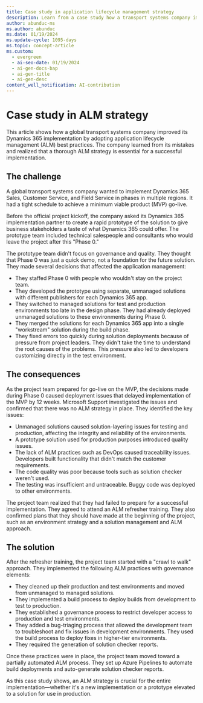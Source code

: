 ```yaml
---
title: Case study in application lifecycle management strategy
description: Learn from a case study how a transport systems company improved its Dynamics 365 implementation by adopting application lifecycle management (ALM) best practices.
author: abunduc-ms
ms.author: abunduc
ms.date: 01/19/2024
ms.update-cycle: 1095-days
ms.topic: concept-article
ms.custom:
  - evergreen
  - ai-seo-date: 01/19/2024
  - ai-gen-docs-bap
  - ai-gen-title
  - ai-gen-desc
content_well_notification: AI-contribution
---
```


# Case study in ALM strategy

This article shows how a global transport systems company improved its Dynamics 365 implementation by adopting application lifecycle management (ALM) best practices. The company learned from its mistakes and realized that a thorough ALM strategy is essential for a successful implementation.

## The challenge

A global transport systems company wanted to implement Dynamics 365 Sales, Customer Service, and Field Service in phases in multiple regions. It had a tight schedule to achieve a minimum viable product (MVP) go-live.

Before the official project kickoff, the company asked its Dynamics 365 implementation partner to create a rapid prototype of the solution to give business stakeholders a taste of what Dynamics 365 could offer. The prototype team included technical salespeople and consultants who would leave the project after this "Phase 0."

The prototype team didn't focus on governance and quality. They thought that Phase 0 was just a quick demo, not a foundation for the future solution. They made several decisions that affected the application management:

- They staffed Phase 0 with people who wouldn't stay on the project team.
- They developed the prototype using separate, unmanaged solutions with different publishers for each Dynamics 365 app.
- They switched to managed solutions for test and production environments too late in the design phase. They had already deployed unmanaged solutions to these environments during Phase 0.
- They merged the solutions for each Dynamics 365 app into a single "workstream" solution during the build phase.
- They fixed errors too quickly during solution deployments because of pressure from project leaders. They didn't take the time to understand the root causes of the problems. This pressure also led to developers customizing directly in the test environment.

## The consequences

As the project team prepared for go-live on the MVP, the decisions made during Phase 0 caused deployment issues that delayed implementation of the MVP by 12 weeks. Microsoft Support investigated the issues and confirmed that there was no ALM strategy in place. They identified the key issues:

- Unmanaged solutions caused solution-layering issues for testing and production, affecting the integrity and reliability of the environments.
- A prototype solution used for production purposes introduced quality issues.
- The lack of ALM practices such as DevOps caused traceability issues. Developers built functionality that didn't match the customer requirements.
- The code quality was poor because tools such as solution checker weren't used.
- The testing was insufficient and untraceable. Buggy code was deployed to other environments.

The project team realized that they had failed to prepare for a successful implementation. They agreed to attend an ALM refresher training. They also confirmed plans that they should have made at the beginning of the project, such as an environment strategy and a solution management and ALM approach.

## The solution

After the refresher training, the project team started with a "crawl to walk" approach. They implemented the following ALM practices with governance elements:

- They cleaned up their production and test environments and moved from unmanaged to managed solutions.
- They implemented a build process to deploy builds from development to test to production.
- They established a governance process to restrict developer access to production and test environments.
- They added a bug-triaging process that allowed the development team to troubleshoot and fix issues in development environments. They used the build process to deploy fixes in higher-tier environments.
- They required the generation of solution checker reports.

Once these practices were in place, the project team moved toward a partially automated ALM process. They set up Azure Pipelines to automate build deployments and auto-generate solution checker reports.

As this case study shows, an ALM strategy is crucial for the entire implementation&mdash;whether it's a new implementation or a prototype elevated to a solution for use in production.
